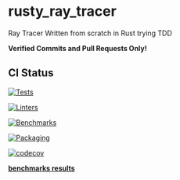 # rusty_ray_tracer
Ray Tracer Written from scratch in Rust trying TDD

**Verified Commits and Pull Requests Only!**

## CI Status

[![Tests](https://github.com/gsharad007/rusty_ray_tracer/actions/workflows/testing.yml/badge.svg)](https://github.com/gsharad007/rusty_ray_tracer/actions/workflows/testing.yml)

[![Linters](https://github.com/gsharad007/rusty_ray_tracer/actions/workflows/linting.yml/badge.svg)](https://github.com/gsharad007/rusty_ray_tracer/actions/workflows/linting.yml)

[![Benchmarks](https://github.com/gsharad007/rusty_ray_tracer/actions/workflows/benchmarking.yml/badge.svg)](https://github.com/gsharad007/rusty_ray_tracer/actions/workflows/benchmarking.yml)

[![Packaging](https://github.com/gsharad007/rusty_ray_tracer/actions/workflows/packaging.yml/badge.svg)](https://github.com/gsharad007/rusty_ray_tracer/actions/workflows/packaging.yml)

[![codecov](https://codecov.io/gh/gsharad007/rusty_ray_tracer/branch/main/graph/badge.svg?token=PY5ZAM29DI)](https://codecov.io/gh/gsharad007/rusty_ray_tracer)

[**benchmarks results**](https://gsharad007.github.io/rusty_ray_tracer/dev/bench/)
